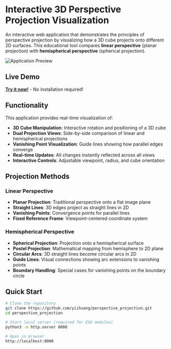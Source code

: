 # Interactive 3D Perspective Projection Visualization

An interactive web application that demonstrates the principles of perspective projection by visualizing how a 3D cube projects onto different 2D surfaces. This educational tool compares **linear perspective** (planar projection) with **hemispherical perspective** (spherical projection).

![Application Preview](preview/preview.gif)

## Live Demo

**[Try it now!](https://yiihuang.github.io/perspective_projection/index.html)** - No installation required! 

## Functionality

This application provides real-time visualization of:

- **3D Cube Manipulation**: Interactive rotation and positioning of a 3D cube
- **Dual Projection Views**: Side-by-side comparison of linear and hemispherical projections
- **Vanishing Point Visualization**: Guide lines showing how parallel edges converge
- **Real-time Updates**: All changes instantly reflected across all views
- **Interactive Controls**: Adjustable viewpoint, radius, and cube orientation

## Projection Methods

### Linear Perspective
- **Planar Projection**: Traditional perspective onto a flat image plane
- **Straight Lines**: 3D edges project as straight lines in 2D
- **Vanishing Points**: Convergence points for parallel lines
- **Fixed Reference Frame**: Viewpoint-centered coordinate system

### Hemispherical Perspective  
- **Spherical Projection**: Projection onto a hemispherical surface
- **Postel Projection**: Mathematical mapping from hemisphere to 2D plane
- **Circular Arcs**: 3D straight lines become circular arcs in 2D
- **Guide Lines**: Visual connections showing arc extensions to vanishing points
- **Boundary Handling**: Special cases for vanishing points on the boundary circle

## Quick Start

```bash
# Clone the repository
git clone https://github.com/yiihuang/perspective_projection.git
cd perspective_projection

# Start local server (required for ES6 modules)
python3 -m http.server 8000

# Open in browser
http://localhost:8000
```